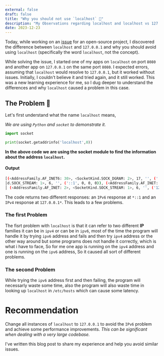 ```yaml
---
external: false
draft: false
title: "Why you should not use `localhost` 🤯"
description: "My Observations regarding localhost and localhost vs 127.0.0.1"
date: 2023-12-23
---
```



Today, while working on an [issue](https://github.com/sparckles/Robyn/issues/557) for an open-source project, I discovered the difference between `localhost` and `127.0.0.1` and why you should avoid using `localhost` (specifically the word `localhost`, not the concept).



While solving the issue, I started one of my apps on `localhost` on port `8080` and another app on `127.0.0.1` on the same port `8080`. I expected errors, assuming that `localhost` would resolve to `127.0.0.1`, but it worked without issues. Initially, I couldn't believe it and tried again, and it still worked. This was a new learning experience for me, so I dug deeper to understand the differences and why `localhost` caused a problem in this case.

## The Problem 🐛

Let's first understand what the name `localhost` means,

_We are using `Python` and `socket` to demonstrate it._

```python
import socket

print(socket.getaddrinfo('localhost',0))
```

**In the above code we are using the socket module to find the information about the address `localhost`.**

#### Output

```bash
[(<AddressFamily.AF_INET6: 30>, <SocketKind.SOCK_DGRAM: 2>, 17, '', ('::1', 0, 0, 0)), (<AddressFamily.AF_INET6: 30>, <SocketKin│
│d.SOCK_STREAM: 1>, 6, '', ('::1', 0, 0, 0)), (<AddressFamily.AF_INET: 2>, <SocketKind.SOCK_DGRAM: 2>, 17, '', ('127.0.0.1', 0)),│
│ (<AddressFamily.AF_INET: 2>, <SocketKind.SOCK_STREAM: 1>, 6, '', ('127.0.0.1', 0))]
```

The code returns two different responses: an `IPv6` response at `*::1` and an `IPv4` response at `127.0.0.1*`. This leads to a few problems.

### The first Problem
The fisrt problem with `localhost` is that it can refer to two different **IP** families it can be in `ipv4` or can be in `ipv6`, most of the time the program will handle it by trying `ipv6` address and fails and then try `ipv4` address or the other way around but some programs does not handle it correctly, which is what i have to face, So for me one app is running on the `ipv4` address and one is running on the `ipv6` address, So it caused all sort of different problems.

### The second Problem
While trying the `ipv6` address first and then failing, the program will necessarly waste some time, also the program will also waste time in looking up `localhost` in `/etc/hosts` which can cause some latency.

# Recommendation

Change all instances of `localhost` to `127.0.0.1` to avoid the `IPv6` problem and achieve some performance improvements. _This can be significant when dealing with a very large codebase._

I've written this blog post to share my experience and help you avoid similar issues.
